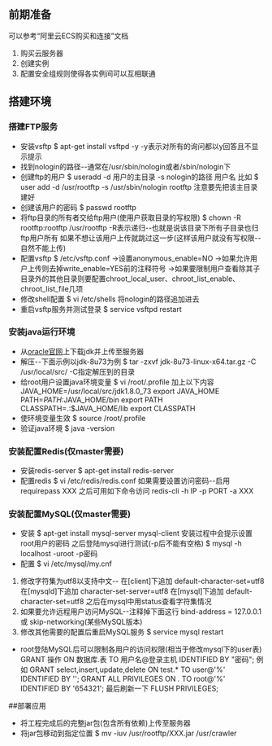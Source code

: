 ## 前期准备
可以参考“阿里云ECS购买和连接”文档
1. 购买云服务器
2. 创建实例
3. 配置安全组规则使得各实例间可以互相联通

## 搭建环境
### 搭建FTP服务
* 安装vsftp
    	$ apt-get install vsftpd -y
-y表示对所有的询问都以y回答且不显示提示
* 找到nologin的路径--通常在/usr/sbin/nologin或者/sbin/nologin下
* 创建ftp的用户
		$ useradd -d 用户的主目录 -s nologin的路径 用户名
比如
		$ user add -d /usr/rootftp -s /usr/sbin/nologin rootftp
注意要先把该主目录建好
* 创建该用户的密码
		$ passwd rootftp
* 将ftp目录的所有者交给ftp用户(使用户获取目录的写权限)
		$ chown -R rootftp:rootftp /usr/rootftp
-R表示递归--也就是说该目录下所有子目录也归ftp用户所有
如果不想让该用户上传就跳过这一步(这样该用户就没有写权限--自然不能上传)
*  配置vsftp
		$ /etc/vsftp.conf
->设置anonymous_enable=NO
->如果允许用户上传则去掉write_enable=YES前的注释符号
->如果要限制用户查看除其子目录外的其他目录则要配置chroot_local_user、chroot_list_enable、chroot_list_file几项
* 修改shell配置
		$ vi /etc/shells
将nologin的路径追加进去
* 重启vsftp服务并测试登录
		$ service vsftpd restart

### 安装java运行环境
* 从[oracle官网](http://www.oracle.com/technetwork/java/javase/downloads/index.html)上下载jdk并上传至服务器
* 解压--下面示例以jdk-8u73为例
		$ tar -zxvf jdk-8u73-linux-x64.tar.gz  -C /usr/local/src/
-C指定解压到的目录
* 给root用户设置java环境变量
		$ vi /root/.profile
加上以下内容
	    JAVA_HOME=/usr/local/src/jdk1.8.0_73
	    export JAVA_HOME
	    PATH=$PATH:$JAVA_HOME/bin
	    export PATH
	    CLASSPATH=.:$JAVA_HOME/lib
	    export CLASSPATH
* 使环境变量生效
		$ source /root/.profile
* 验证java环境
		$ java -version

### 安装配置Redis(仅master需要)
* 安装redis-server
		$ apt-get install redis-server
* 配置redis
		$ vi /etc/redis/redis.conf
如果需要设置访问密码--启用
		requirepass XXX
之后可用如下命令访问
		redis-cli -h IP -p PORT -a XXX

### 安装配置MySQL(仅master需要)
* 安装
		$ apt-get install mysql-server mysql-client
安装过程中会提示设置root用户的密码
之后登陆mysql进行测试(-p后不能有空格)
		$ mysql -h localhost -uroot -p密码
* 配置
		$ vi /etc/mysql/my.cnf
1. 修改字符集为utf8以支持中文--
在[client]下追加
		default-character-set=utf8
在[mysqld]下追加
		character-set-server=utf8
在[mysql]下追加
		default-character-set=utf8
之后在mysql中用status查看字符集情况
2. 如果要允许远程用户访问MySQL--注释掉下面这行
		bind-address = 127.0.0.1 或 skip-networking(某些MySQL版本)
3. 修改其他需要的配置后重启MySQL服务
		$ service mysql restart
* root登陆MySQL后可以限制各用户的访问权限(相当于修改mysql下的user表)
		GRANT 操作 ON 数据库.表 TO 用户名@登录主机 IDENTIFIED BY "密码";
例如
		GRANT select,insert,update,delete ON test.* TO user@'%' IDENTIFIED BY '';
		GRANT ALL PRIVILEGES ON *.* TO root@'%' IDENTIFIED BY '654321';
最后刷新一下
		FLUSH PRIVILEGES;

##部署应用
* 将工程完成后的完整jar包(包含所有依赖)上传至服务器
* 将jar包移动到指定位置
		$ mv -iuv /usr/rootftp/XXX.jar /usr/crawler
